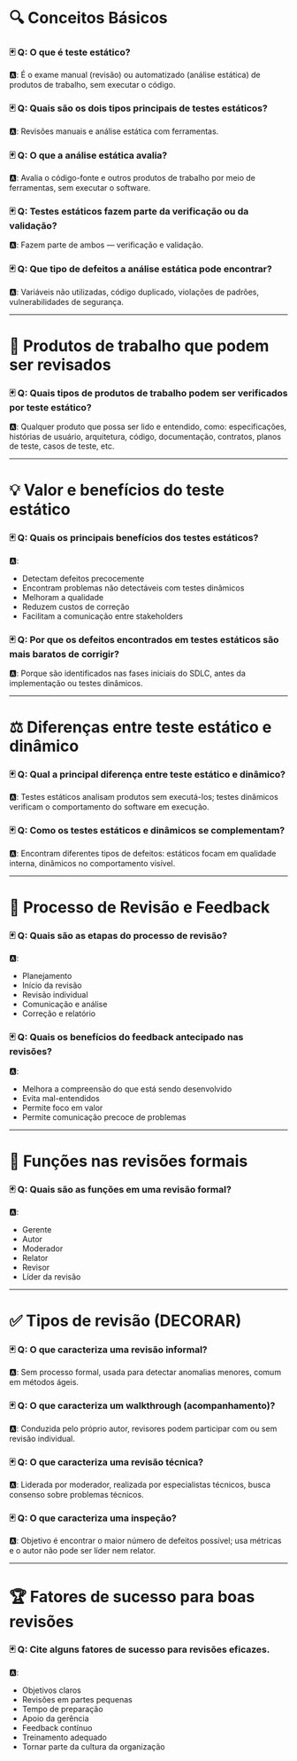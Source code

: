 # 🔍 Conceitos Básicos

### 🃏 Q: O que é teste estático?  
🅰: É o exame manual (revisão) ou automatizado (análise estática) de produtos de trabalho, sem executar o código.

### 🃏 Q: Quais são os dois tipos principais de testes estáticos?  
🅰: Revisões manuais e análise estática com ferramentas.

### 🃏 Q: O que a análise estática avalia?  
🅰: Avalia o código-fonte e outros produtos de trabalho por meio de ferramentas, sem executar o software.

### 🃏 Q: Testes estáticos fazem parte da verificação ou da validação?  
🅰: Fazem parte de ambos — verificação e validação.

### 🃏 Q: Que tipo de defeitos a análise estática pode encontrar?  
🅰: Variáveis não utilizadas, código duplicado, violações de padrões, vulnerabilidades de segurança.

---

# 📄 Produtos de trabalho que podem ser revisados

### 🃏 Q: Quais tipos de produtos de trabalho podem ser verificados por teste estático?  
🅰: Qualquer produto que possa ser lido e entendido, como: especificações, histórias de usuário, arquitetura, código, documentação, contratos, planos de teste, casos de teste, etc.

---

# 💡 Valor e benefícios do teste estático

### 🃏 Q: Quais os principais benefícios dos testes estáticos?  
🅰:
- Detectam defeitos precocemente  
- Encontram problemas não detectáveis com testes dinâmicos  
- Melhoram a qualidade  
- Reduzem custos de correção  
- Facilitam a comunicação entre stakeholders  

### 🃏 Q: Por que os defeitos encontrados em testes estáticos são mais baratos de corrigir?  
🅰: Porque são identificados nas fases iniciais do SDLC, antes da implementação ou testes dinâmicos.

---

# ⚖️ Diferenças entre teste estático e dinâmico

### 🃏 Q: Qual a principal diferença entre teste estático e dinâmico?  
🅰: Testes estáticos analisam produtos sem executá-los; testes dinâmicos verificam o comportamento do software em execução.

### 🃏 Q: Como os testes estáticos e dinâmicos se complementam?  
🅰: Encontram diferentes tipos de defeitos: estáticos focam em qualidade interna, dinâmicos no comportamento visível.

---

# 🔁 Processo de Revisão e Feedback

### 🃏 Q: Quais são as etapas do processo de revisão?  
🅰:
- Planejamento  
- Início da revisão  
- Revisão individual  
- Comunicação e análise  
- Correção e relatório  

### 🃏 Q: Quais os benefícios do feedback antecipado nas revisões?  
🅰:
- Melhora a compreensão do que está sendo desenvolvido  
- Evita mal-entendidos  
- Permite foco em valor  
- Permite comunicação precoce de problemas  

---

# 👥 Funções nas revisões formais

### 🃏 Q: Quais são as funções em uma revisão formal?  
🅰:
- Gerente  
- Autor  
- Moderador  
- Relator  
- Revisor  
- Líder da revisão  

---

# ✅ Tipos de revisão (DECORAR)

### 🃏 Q: O que caracteriza uma revisão informal?  
🅰: Sem processo formal, usada para detectar anomalias menores, comum em métodos ágeis.

### 🃏 Q: O que caracteriza um walkthrough (acompanhamento)?  
🅰: Conduzida pelo próprio autor, revisores podem participar com ou sem revisão individual.

### 🃏 Q: O que caracteriza uma revisão técnica?  
🅰: Liderada por moderador, realizada por especialistas técnicos, busca consenso sobre problemas técnicos.

### 🃏 Q: O que caracteriza uma inspeção?  
🅰: Objetivo é encontrar o maior número de defeitos possível; usa métricas e o autor não pode ser líder nem relator.

---

# 🏆 Fatores de sucesso para boas revisões

### 🃏 Q: Cite alguns fatores de sucesso para revisões eficazes.  
🅰:
- Objetivos claros  
- Revisões em partes pequenas  
- Tempo de preparação  
- Apoio da gerência  
- Feedback contínuo  
- Treinamento adequado  
- Tornar parte da cultura da organização
